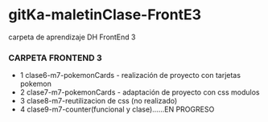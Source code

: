 # gitKa-maletinClase-FrontE3
carpeta de aprendizaje DH FrontEnd 3


### CARPETA FRONTEND 3 

- 1 clase6-m7-pokemonCards  - realización de proyecto con tarjetas pokemon 
- 2 clase7-m7-pokemonCards -  adaptación de proyecto con css modulos 
- 3 clase8-m7-reutilizacion de css (no realizado)
- 4 clase9-m7-counter(funcional y clase)......EN PROGRESO 
